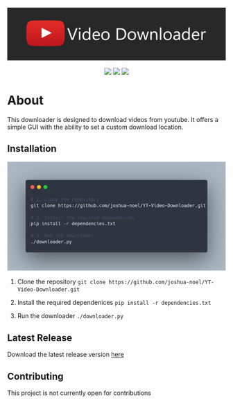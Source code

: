<p align="center">
  <img src="https://github.com/joshua-noel/YT-Video-Downloader/blob/main/banner.png">
</p>

<p align="center">
  <img src="https://img.shields.io/github/license/joshua-noel/YT-Video-Downloader">
  <img src="https://img.shields.io/github/v/release/joshua-noel/YT-Video-Downloader">
  <img src="https://img.shields.io/github/last-commit/joshua-noel/YT-Video-Downloader">
</p>

# About
This downloader is designed to download videos from youtube. It offers a simple GUI with the ability to set a custom download location.

## Installation

![alt text](https://github.com/joshua-noel/YT-Video-Downloader/blob/main/carbon.png?raw=true)

1. Clone the repository
`git clone https://github.com/joshua-noel/YT-Video-Downloader.git`

2. Install the required dependenices
`pip install -r dependencies.txt`

3. Run the downloader
`./downloader.py`

## Latest Release
Download the latest release version [here](https://github.com/joshua-noel/YT-Video-Downloader/releases/tag/v0.4-Public)

## Contributing
This project is not currently open for contributions
